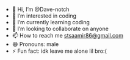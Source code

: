 - 👋 Hi, I’m @Dave-notch
- 👀 I’m interested in coding
- 🌱 I’m currently learning coding
- 💞️ I’m looking to collaborate on anyone
- 📫 How to reach me stsaamir86@gmail.com
- 😄 Pronouns: male
- ⚡ Fun fact: idk leave me alone lil bro:(

<!---
Dave-notch/Dave-notch is a ✨ special ✨ repository because its `README.md` (this file) appears on your GitHub profile.
You can click the Preview link to take a look at your changes.
--->
